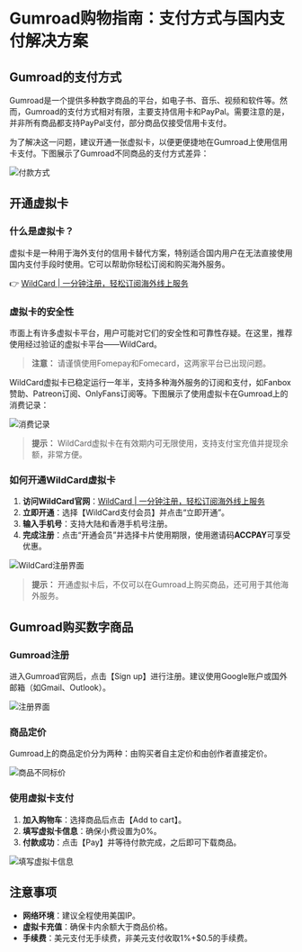 # Gumroad购物指南：支付方式与国内支付解决方案

## Gumroad的支付方式

Gumroad是一个提供多种数字商品的平台，如电子书、音乐、视频和软件等。然而，Gumroad的支付方式相对有限，主要支持信用卡和PayPal。需要注意的是，并非所有商品都支持PayPal支付，部分商品仅接受信用卡支付。

为了解决这一问题，建议开通一张虚拟卡，以便更便捷地在Gumroad上使用信用卡支付。下图展示了Gumroad不同商品的支付方式差异：

![付款方式](https://bbtdd.com/img/221203485962401.webp)

## 开通虚拟卡

### 什么是虚拟卡？

虚拟卡是一种用于海外支付的信用卡替代方案，特别适合国内用户在无法直接使用国内支付手段时使用。它可以帮助你轻松订阅和购买海外服务。

👉 [WildCard | 一分钟注册，轻松订阅海外线上服务](https://bbtdd.com/WildCard)

### 虚拟卡的安全性

市面上有许多虚拟卡平台，用户可能对它们的安全性和可靠性存疑。在这里，推荐使用经过验证的虚拟卡平台——WildCard。

> **注意：** 请谨慎使用Fomepay和Fomecard，这两家平台已出现问题。

WildCard虚拟卡已稳定运行一年半，支持多种海外服务的订阅和支付，如Fanbox赞助、Patreon订阅、OnlyFans订阅等。下图展示了使用虚拟卡在Gumroad上的消费记录：

![消费记录](https://bbtdd.com/img/18944619568.webp)

> **提示：** WildCard虚拟卡在有效期内可无限使用，支持支付宝充值并提现余额，非常方便。

### 如何开通WildCard虚拟卡

1. **访问WildCard官网**：[WildCard | 一分钟注册，轻松订阅海外线上服务](https://bbtdd.com/WildCard)
2. **立即开通**：选择【WildCard支付会员】并点击“立即开通”。
3. **输入手机号**：支持大陆和香港手机号注册。
4. **完成注册**：点击“开通会员”并选择卡片使用期限，使用邀请码**ACCPAY**可享受优惠。

![WildCard注册界面](https://bbtdd.com/img/53284794892.webp)

> **提示：** 开通虚拟卡后，不仅可以在Gumroad上购买商品，还可用于其他海外服务。

## Gumroad购买数字商品

### Gumroad注册

进入Gumroad官网后，点击【Sign up】进行注册。建议使用Google账户或国外邮箱（如Gmail、Outlook）。

![注册界面](https://bbtdd.com/img/234584025479.webp)

### 商品定价

Gumroad上的商品定价分为两种：由购买者自主定价和由创作者直接定价。

![商品不同标价](https://bbtdd.com/img/471344842.webp)

### 使用虚拟卡支付

1. **加入购物车**：选择商品后点击【Add to cart】。
2. **填写虚拟卡信息**：确保小费设置为0%。
3. **付款成功**：点击【Pay】并等待付款完成，之后即可下载商品。

![填写虚拟卡信息](https://bbtdd.com/img/8273298607441629.webp)

## 注意事项

- **网络环境**：建议全程使用美国IP。
- **虚拟卡充值**：确保卡内余额大于商品价格。
- **手续费**：美元支付无手续费，非美元支付收取1%+$0.5的手续费。
